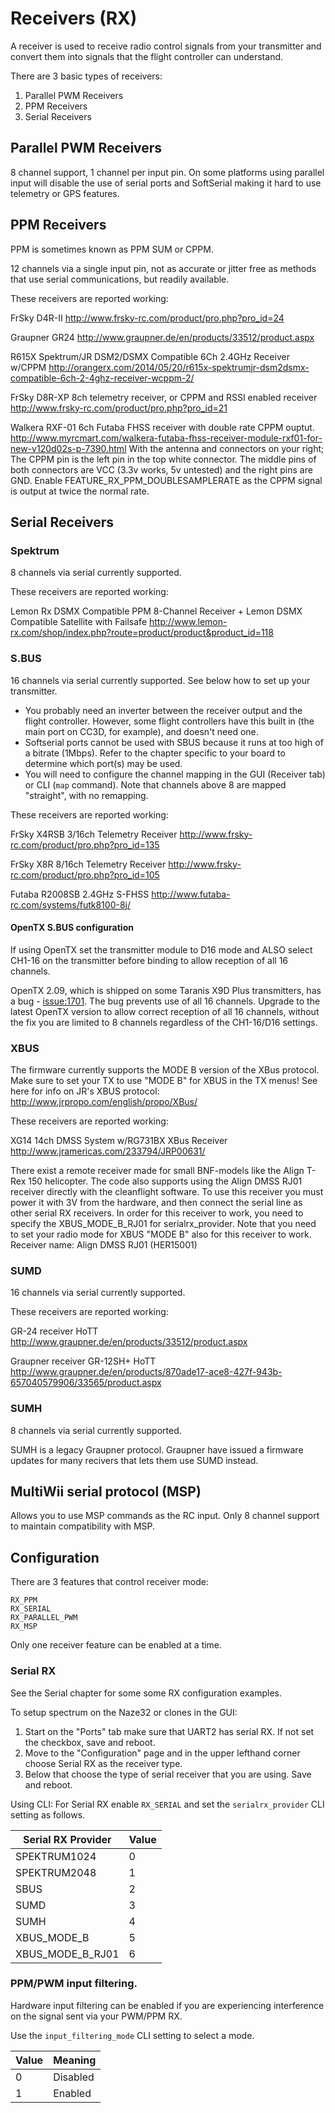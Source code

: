# Receivers (RX)

A receiver is used to receive radio control signals from your transmitter and convert them into signals that the flight controller can understand.

There are 3 basic types of receivers:

1. Parallel PWM Receivers
2. PPM Receivers
3. Serial Receivers

## Parallel PWM Receivers

8 channel support, 1 channel per input pin.  On some platforms using parallel input will disable the use of serial ports
and SoftSerial making it hard to use telemetry or GPS features.

## PPM Receivers

PPM is sometimes known as PPM SUM or CPPM.

12 channels via a single input pin, not as accurate or jitter free as methods that use serial communications, but readily available.

These receivers are reported working:

FrSky D4R-II
http://www.frsky-rc.com/product/pro.php?pro_id=24

Graupner GR24
http://www.graupner.de/en/products/33512/product.aspx

R615X Spektrum/JR DSM2/DSMX Compatible 6Ch 2.4GHz Receiver w/CPPM
http://orangerx.com/2014/05/20/r615x-spektrumjr-dsm2dsmx-compatible-6ch-2-4ghz-receiver-wcppm-2/

FrSky D8R-XP 8ch telemetry receiver, or CPPM and RSSI enabled receiver
http://www.frsky-rc.com/product/pro.php?pro_id=21

Walkera RXF-01 6ch Futaba FHSS receiver with double rate CPPM ouptut.
http://www.myrcmart.com/walkera-futaba-fhss-receiver-module-rxf01-for-new-v120d02s-p-7390.html
With the antenna and connectors on your right; The CPPM pin is the left pin in the top white connector.
The middle pins of both connectors are VCC (3.3v works, 5v untested) and the right pins are GND.
Enable FEATURE_RX_PPM_DOUBLESAMPLERATE as the CPPM signal is output at twice the normal
rate.

## Serial Receivers

### Spektrum

8 channels via serial currently supported.

These receivers are reported working:

Lemon Rx DSMX Compatible PPM 8-Channel Receiver + Lemon DSMX Compatible Satellite with Failsafe
http://www.lemon-rx.com/shop/index.php?route=product/product&product_id=118


### S.BUS

16 channels via serial currently supported.  See below how to set up your transmitter.

* You probably need an inverter between the receiver output and the flight controller. However, some flight controllers have this built in (the main port on CC3D, for example), and doesn't need one.
* Softserial ports cannot be used with SBUS because it runs at too high of a bitrate (1Mbps).  Refer to the chapter specific to your board to determine which port(s) may be used.
* You will need to configure the channel mapping in the GUI (Receiver tab) or CLI (`map` command). Note that channels above 8 are mapped "straight", with no remapping.

These receivers are reported working:

FrSky X4RSB 3/16ch Telemetry Receiver
http://www.frsky-rc.com/product/pro.php?pro_id=135

FrSky X8R 8/16ch Telemetry Receiver
http://www.frsky-rc.com/product/pro.php?pro_id=105

Futaba R2008SB 2.4GHz S-FHSS
http://www.futaba-rc.com/systems/futk8100-8j/


#### OpenTX S.BUS configuration

If using OpenTX set the transmitter module to D16 mode and ALSO select CH1-16 on the transmitter before binding to allow reception
of all 16 channels. 

OpenTX 2.09, which is shipped on some Taranis X9D Plus transmitters, has a bug - [issue:1701](https://github.com/opentx/opentx/issues/1701).
The bug prevents use of all 16 channels.  Upgrade to the latest OpenTX version to allow correct reception of all 16 channels,
without the fix you are limited to 8 channels regardless of the CH1-16/D16 settings.



### XBUS

The firmware currently supports the MODE B version of the XBus protocol.
Make sure to set your TX to use "MODE B" for XBUS in the TX menus!
See here for info on JR's XBUS protocol: http://www.jrpropo.com/english/propo/XBus/

These receivers are reported working:

XG14 14ch DMSS System w/RG731BX XBus Receiver
http://www.jramericas.com/233794/JRP00631/

There exist a remote receiver made for small BNF-models like the Align T-Rex 150 helicopter. The code also supports using the Align DMSS RJ01 receiver directly with the cleanflight software.
To use this receiver you must power it with 3V from the hardware, and then connect the serial line as other serial RX receivers.
In order for this receiver to work, you need to specify the XBUS_MODE_B_RJ01 for serialrx_provider. Note that you need to set your radio mode for XBUS "MODE B" also for this receiver to work.
Receiver name: Align DMSS RJ01 (HER15001)

### SUMD

16 channels via serial currently supported.

These receivers are reported working:

GR-24 receiver HoTT
http://www.graupner.de/en/products/33512/product.aspx

Graupner receiver GR-12SH+ HoTT
http://www.graupner.de/en/products/870ade17-ace8-427f-943b-657040579906/33565/product.aspx

### SUMH

8 channels via serial currently supported.

SUMH is a legacy Graupner protocol.  Graupner have issued a firmware updates for many recivers that lets them use SUMD instead.

## MultiWii serial protocol (MSP)

Allows you to use MSP commands as the RC input.  Only 8 channel support to maintain compatibility with MSP.
 
## Configuration

There are 3 features that control receiver mode:

```
RX_PPM
RX_SERIAL
RX_PARALLEL_PWM
RX_MSP
```

Only one receiver feature can be enabled at a time.

### Serial RX

See the Serial chapter for some some RX configuration examples.

To setup spectrum on the Naze32 or clones in the GUI:
1. Start on the "Ports" tab make sure that UART2 has serial RX.  If not set the checkbox, save and reboot.
2. Move to the "Configuration" page and in the upper lefthand corner choose Serial RX as the receiver type.
3. Below that choose the type of serial receiver that you are using.  Save and reboot.

Using CLI:
For Serial RX enable `RX_SERIAL` and set the `serialrx_provider` CLI setting as follows.

| Serial RX Provider | Value |
| ------------------ | ----- |
| SPEKTRUM1024       | 0     |
| SPEKTRUM2048       | 1     |
| SBUS               | 2     |
| SUMD               | 3     |
| SUMH               | 4     |
| XBUS_MODE_B        | 5     |
| XBUS_MODE_B_RJ01   | 6     |

### PPM/PWM input filtering.

Hardware input filtering can be enabled if you are experiencing interference on the signal sent via your PWM/PPM RX.

Use the `input_filtering_mode` CLI setting to select a mode.

| Value | Meaning   |
| ----- | --------- |
| 0     | Disabled  |
| 1     | Enabled   |

